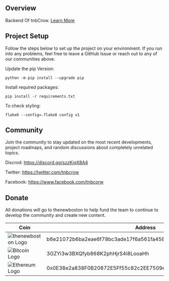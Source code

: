 ## Overview

Backend Of tnbCrow. [Learn More](about.md)

## Project Setup

Follow the steps below to set up the project on your environment. If you run into any problems, feel free to leave a GitHub Issue or reach out to any of our communities above.

Update the pip Version:
```shell
python -m pip install --upgrade pip
```

Install required packages:
```shell
pip install -r requirements.txt
```

To check styling:
```shell
flake8 --config=.flake8 config v1
```

## Community
Join the community to stay updated on the most recent developments, project roadmaps, and random discussions about completely unrelated topics.

Discrod: https://discord.gg/szzKjqX8A4

Twitter: https://twitter.com/tnbcrow

Facebook: https://www.facebook.com/tnbcorw

## Donate

All donations will go to thenewboston to help fund the team to continue to develop the community and create new content.

| Coin | Address |
|-|-|
| ![thenewboston Logo](https://github.com/thenewboston-developers/Website/raw/development/src/assets/images/thenewboston.png) | b6e21072b6ba2eae6f78bc3ade17f6a561fa4582d5494a5120617f2027d38797 |
| ![Bitcoin Logo](https://github.com/thenewboston-developers/Website/raw/development/src/assets/images/bitcoin.png) | 3GZYi3w3BXQfyb868K2phHjrS4i8LooaHh |
| ![Ethereum Logo](https://github.com/thenewboston-developers/Website/raw/development/src/assets/images/ethereum.png) | 0x0E38e2a838F0B20872E5Ff55c82c2EE7509e6d4A |
